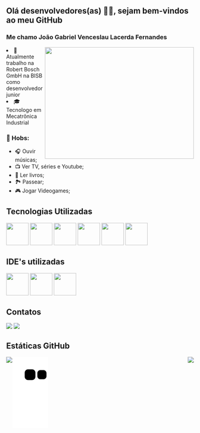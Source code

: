 ## Olá  desenvolvedores(as) 👋🏼, sejam bem-vindos ao meu GitHub
### Me chamo João Gabriel Venceslau Lacerda Fernandes

<img align="right" width=400 height=300 src="https://cdn.dribbble.com/users/330915/screenshots/3587000/10_coding_dribbble.gif">

<div dsplay="inline-block">
<li align="left">💼 Atualmente trabalho na Robert Bosch GmbH na BISB como desenvolvedor junior</li>
<li align="left">🎓 Tecnologo em Mecatrônica Industrial</li>
</div>


### 💖 Hobs: 
- 🎧 Ouvir músicas; 
- 📺 Ver TV, séries e Youtube;
- 📕 Ler livros;
- 🏞 Passear;
- 🎮 Jogar Videogames;



## Tecnologias Utilizadas
<img src="https://cdn.jsdelivr.net/gh/devicons/devicon/icons/python/python-original-wordmark.svg" width="60" height="60"/> <img src="https://cdn.jsdelivr.net/gh/devicons/devicon/icons/react/react-original-wordmark.svg" width="60" height="60"/> <img src="https://cdn.jsdelivr.net/gh/devicons/devicon@latest/icons/typescript/typescript-original.svg" width="60" height="60"/> <img src="https://cdn.jsdelivr.net/gh/devicons/devicon@latest/icons/opencv/opencv-original.svg" width="60" height="60"/> <img src="https://avatars.githubusercontent.com/u/26833451?s=200&v=4" width="60" height="60"/> <img src="https://cdn.jsdelivr.net/gh/devicons/devicon@latest/icons/tensorflow/tensorflow-original.svg" width="60" height="60"/>
          
      
            

## IDE's utilizadas
<img src="https://cdn.jsdelivr.net/gh/devicons/devicon/icons/vscode/vscode-original-wordmark.svg" width="60" height="60"/> <img src="https://cdn.jsdelivr.net/gh/devicons/devicon@latest/icons/pycharm/pycharm-original.svg" width="60" height="60"/> <img src="https://cdn.jsdelivr.net/gh/devicons/devicon@latest/icons/intellij/intellij-original.svg" width="60" height="60"/>


            
## Contatos
<div>
<a href = "mailto:contato@joaogabrielvlf@gmail.com"><img src="https://img.shields.io/badge/Gmail-D14836?style=for-the-badge&logo=gmail&logoColor=white" target="_blank"></a>
<a href="https://www.linkedin.com/in/joão-gabriel-venceslau-lacerda-fernandes/" target="_blank"><img src="https://img.shields.io/badge/-LinkedIn-%230077B5?style=for-the-badge&logo=linkedin&logoColor=white" target="_blank"></a>   
</div>



## Estáticas GitHub
<div>
<a href="https://github.com/joaogabrielvlf">
<img align="left" height="150px" src="https://github-readme-stats.vercel.app/api/top-langs/?username=jgvlf&layout=compact&langs_count=7&theme=dracula"/>
<img align="right" height="150px" src="https://github-readme-stats.vercel.app/api?username=jgvlf&show_icons=true&theme=dracula&include_all_commits=true&count_private=true"/>
</div>
<div>
  
</div>
  

![Snake animation](https://github.com/jgvlf/jgvlf/blob/output/github-contribution-grid-snake.svg)
